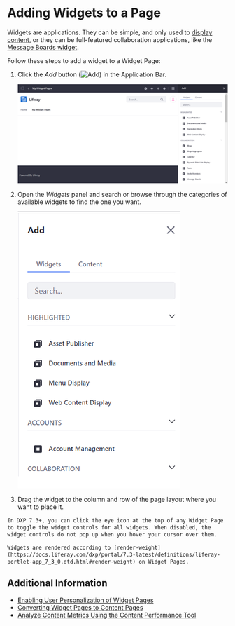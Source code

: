 # Adding Widgets to a Page

Widgets are applications. They can be simple, and only used to [display content](../../displaying-content.md), or they can be full-featured collaboration applications, like the [Message Boards widget](../../../collaboration-and-social/message-boards/user-guide/getting-started-with-message-boards.md).

Follow these steps to add a widget to a Widget Page:

1. Click the *Add* button (![Add](../../../images/icon-add-app.png)) in the Application Bar.

   ![Click the Add Button in the Application Bar.](./adding-widgets-to-a-page/images/01.png)

1. Open the *Widgets* panel and search or browse through the categories of available widgets to find the one you want.

   ![The Widgets panel contains several default widgets that you can use to add functionality to the page.](./adding-widgets-to-a-page/images/02.png)

1. Drag the widget to the column and row of the page layout where you want to place it.

```{tip}
In DXP 7.3+, you can click the eye icon at the top of any Widget Page to toggle the widget controls for all widgets. When disabled, the widget controls do not pop up when you hover your cursor over them.
```

```{note}
Widgets are rendered according to [render-weight](https://docs.liferay.com/dxp/portal/7.3-latest/definitions/liferay-portlet-app_7_3_0.dtd.html#render-weight) on Widget Pages.
```

## Additional Information

- [Enabling User Personalization of Widget Pages](./configuring-widgets/enabling-user-personalization-of-widget-pages.md)
- [Converting Widget Pages to Content Pages](./configuring-widgets/converting-widget-pages-to-content-pages.md)
- [Analyze Content Metrics Using the Content Performance Tool](../../../content-authoring-and-management/page-performance-and-accessibility/analyze-content-metrics-using-content-performance-tool.md)
